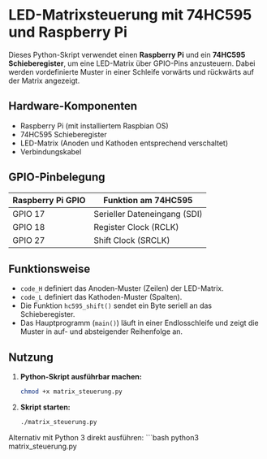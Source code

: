 # LED-Matrixsteuerung mit 74HC595 und Raspberry Pi

Dieses Python-Skript verwendet einen **Raspberry Pi** und ein **74HC595 Schieberegister**, um eine LED-Matrix über GPIO-Pins anzusteuern. Dabei werden vordefinierte Muster in einer Schleife vorwärts und rückwärts auf der Matrix angezeigt.

## Hardware-Komponenten

- Raspberry Pi (mit installiertem Raspbian OS)
- 74HC595 Schieberegister
- LED-Matrix (Anoden und Kathoden entsprechend verschaltet)
- Verbindungskabel

## GPIO-Pinbelegung

| Raspberry Pi GPIO | Funktion am 74HC595         |
|-------------------|-----------------------------|
| GPIO 17           | Serieller Dateneingang (SDI)|
| GPIO 18           | Register Clock (RCLK)       |
| GPIO 27           | Shift Clock (SRCLK)         |

## Funktionsweise

- `code_H` definiert das Anoden-Muster (Zeilen) der LED-Matrix.
- `code_L` definiert das Kathoden-Muster (Spalten).
- Die Funktion `hc595_shift()` sendet ein Byte seriell an das Schieberegister.
- Das Hauptprogramm (`main()`) läuft in einer Endlosschleife und zeigt die Muster in auf- und absteigender Reihenfolge an.

## Nutzung

1. **Python-Skript ausführbar machen:**
   ```bash
   chmod +x matrix_steuerung.py
   ```

2. **Skript starten:**
    ```bash
   ./matrix_steuerung.py
   ```
Alternativ mit Python 3 direkt ausführen:
    ```bash
   python3 matrix_steuerung.py
   ```
   
